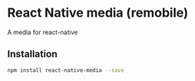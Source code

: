 # React Native media (remobile)
A media for react-native

## Installation
```sh
npm install react-native-media --save
```
